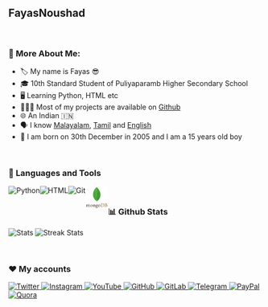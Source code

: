 ## FayasNoushad

<br/>

### 🧐 More About Me:
- 🏷️ My name is Fayas 😎
- 🎓 10th Standard Student of Puliyaparamb Higher Secondary School
- 🖥️ Learning Python, HTML etc
- 👨🏻‍💻 Most of my projects are available on [Github](https://github.com/FayasNoushad?tab=repositories)
- 🌐 An Indian 🇮🇳
- 🗣️ I know [Malayalam](https://google.com/search?q=Malayalam), [Tamil](https://google.com/search?q=Tamil) and [English](https://google.com/search?q=English)
- 🎂 I am born on 30th December in 2005 and I am a 15 years old boy

<br/>

### 🔨 Languages and Tools
<a href="https://www.python.org" target="_blank"> <img align="left" alt="Python" height ="45px" src="https://raw.githubusercontent.com/rahul-jha98/README_icons/38730c17186b005ac1045f566706367f4de74595/language_and_tools/square/python/python.svg"/> </a>
<a href="https://html.spec.whatwg.org/" target="_blank"> <img align="left" alt="HTML" height ="45px" src="https://raw.githubusercontent.com/rahul-jha98/README_icons/38730c17186b005ac1045f566706367f4de74595/language_and_tools/square/html/html.svg"/> </a>
<a href="https://git-scm.com/" target="_blank"> <img align="left" alt="Git" height ="45px" src="https://raw.githubusercontent.com/rahul-jha98/github_readme_icons/main/language_and_tools/square/git-scm/git-scm.svg"/> </a>
<a href="https://mongodb.com/" target="_blank"> <img align="left" alt="MongoDB" height ="45px" src="https://raw.githubusercontent.com/devicons/devicon/master/icons/mongodb/mongodb-original-wordmark.svg"/> </a>

<br/>

### 📊 Github Stats

![Stats](https://github-stats.fayas.cf/api?username=FayasNoushad&show_icons=true&count_private=true&include_all_commits=true&custom_title=Stats)
![Streak Stats](https://github-readme-streak-stats.herokuapp.com?user=FayasNoushad)

<br/>

### ❤️ My accounts
<p align="left">
    <a href="https://twitter.com/FayasNoushad">
        <img src="https://img.shields.io/badge/Twitter-white?&style=for-the-badge&logo=twitter"
             alt="Twitter"
        >
    </a>
    <a href="https://instagram.com/TheFayas">
        <img src="https://img.shields.io/badge/Instagram-white?&style=for-the-badge&logo=instagram"
             alt="Instagram"
        >
    </a>
    <a href="https://youtube.com/channel/UCqC-Yzy8J9FuTH_lDRhBMCA">
        <img src="https://img.shields.io/badge/YouTube-white?&style=for-the-badge&logo=youtube&logoColor=red"
             alt="YouTube"
        >
    </a>
    <a href="https://github.com/FayasNoushad">
        <img src="https://img.shields.io/badge/GitHub-white?&style=for-the-badge&logo=github&logoColor=black"
             alt="GitHub"
        >
    </a>
    <a href="https://gitlab.com/FayasNoushad">
        <img src="https://img.shields.io/badge/GitLab-white?&style=for-the-badge&logo=gitlab&logoColor=red"
             alt="GitLab"
        >
    </a>
    <a href="https://telegram.me/FayasNoushad">
        <img src="https://img.shields.io/badge/Telegram-white?&style=for-the-badge&logo=telegram"
             alt="Telegram"
        >
    </a>
    <a href="https://paypal.me/FayasNoushad">
        <img src="https://img.shields.io/badge/PayPal-white?&style=for-the-badge&logo=paypal"
             alt="PayPal"
        >
    </a>
    <a href="https://www.quora.com/profile/Fayas-Noushad-1">
        <img src="https://img.shields.io/badge/Quora-white?&style=for-the-badge&logo=quora&logoColor=red"
             alt="Quora"
        >
    </a>
</p>

